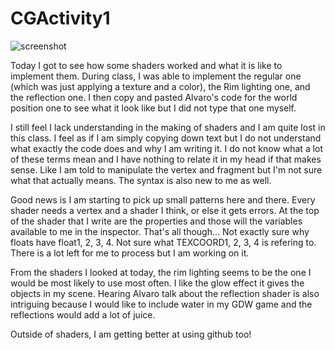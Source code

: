 # CGActivity1

![screenshot](https://github.com/GarlicGladiator/CGActivity1/blob/a4811bbf4cdc89ee10de0b9a5dacdf8723ac9f6b/Screenshot%202025-09-19%20170643.png)

Today I got to see how some shaders worked and what it is like to implement them. During class, I was able to implement the regular one (which was just applying a texture and a color), the Rim lighting one, and the reflection one. I then copy and pasted Alvaro's code for the world position one to see what it look like but I did not type that one myself. 

I still feel I lack understanding in the making of shaders and I am quite lost in this class. I feel as if I am simply copying down text but I do not understand what exactly the code does and why I am writing it. I do not know what a lot of these terms mean and I have nothing to relate it in my head if that makes sense. Like I am told to manipulate the vertex and fragment but I'm not sure what that actually means. The syntax is also new to me as well.

Good news is I am starting to pick up small patterns here and there. Every shader needs a vertex and a shader I think, or else it gets errors. At the top of the shader that I write are the properties and those will the variables available to me in the inspector. That's all though... Not exactly sure why floats have float1, 2, 3, 4. Not sure what TEXCOORD1, 2, 3, 4 is refering to. There is a lot left for me to process but I am working on it.

From the shaders I looked at today, the rim lighting seems to be the one I would be most likely to use most often. I like the glow effect it gives the objects in my scene. Hearing Alvaro talk about the reflection shader is also intriguing because I would like to include water in my GDW game and the reflections would add a lot of juice.

Outside of shaders, I am getting better at using github too!
